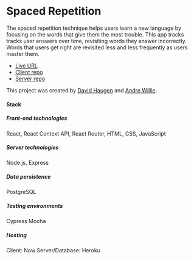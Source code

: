 # Spaced Repetition

The spaced repetition technique helps users learn a new language by focusing on the words that give them the most trouble. 
This app tracks tracks user answers over time, revisiting words they answer incorrectly. 
Words that users get right are revisited less and less frequently as users master them. 

- [Live URL](https://spaced-repetition.now.sh)
- [Client repo](https://github.com/thinkful-ei-armadillo/Andre-David-spaced-repetition-client)
- [Server repo](https://github.com/thinkful-ei-armadillo/Andre-David-spaced-repetition-api)

This project was created by [David Haugen](https://github.com/DavidHaugen) and [Andre Willie](https://github.com/andre-kw). 

#### Stack
##### Front-end technologies
React, React Context API, React Router, HTML, CSS, JavaScript

##### Server technologies
Node.js, Express

##### Data persistence
PostgreSQL

##### Testing environments
Cypress
Mocha

##### Hosting
Client: Now
Server/Database: Heroku
